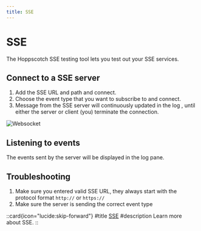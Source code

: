 ```yaml
---
title: SSE
---
```


# SSE

The Hoppscotch SSE testing tool lets you test out your SSE services.

## Connect to a SSE server

1. Add the SSE URL and path and connect.
2. Choose the event type that you want to subscribe to and connect.
3. Message from the SSE server will continuously updated in the log , until either the server or client (you) terminate the connection.

![Websocket](/images/getting-started/realtime/sse.png)

## Listening to events

The events sent by the server will be displayed in the log pane.

## Troubleshooting

1. Make sure you entered valid SSE URL, they always start with the protocol format `http://` or `https://`
2. Make sure the server is sending the correct event type

::card{icon="lucide:skip-forward"}
#title
[SSE](/documentation/protocols/realtime#sse)
#description
Learn more about SSE.
::
